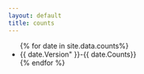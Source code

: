 ```yaml
---
layout: default
title: counts
---
```


<ul>
{% for date in site.data.counts%}
  <li>{{ date.Version" }}-{{ date.Counts}}</li>
{% endfor %}
</ul>
